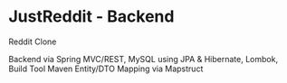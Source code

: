 # JustReddit - Backend
Reddit Clone

Backend via Spring MVC/REST, MySQL using JPA & Hibernate, Lombok, Build Tool Maven
Entity/DTO Mapping via Mapstruct
